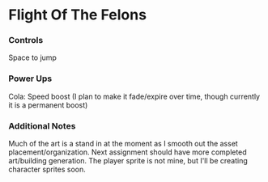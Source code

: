 # Flight Of The Felons

### Controls
Space to jump

### Power Ups
Cola: Speed boost (I plan to make it fade/expire over time, though currently
  it is a permanent boost)

### Additional Notes
Much of the art is a stand in at the moment as I smooth out the asset placement/organization. Next assignment should have more completed art/building generation.
The player sprite is not mine, but I'll be creating character sprites soon.